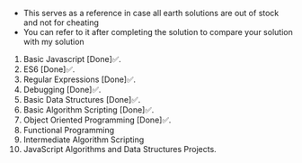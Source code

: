 * This serves as a reference in case all earth solutions are out of stock and not for cheating
* You can refer to it after completing the solution to compare your solution with my solution

1. Basic Javascript [Done]✅.
2. ES6 [Done]✅.
3. Regular Expressions [Done]✅.
4. Debugging [Done]✅.
5. Basic Data Structures [Done]✅.
6. Basic Algorithm Scripting [Done]✅.
7. Object Oriented Programming [Done]✅.
8. Functional Programming
9. Intermediate Algorithm Scripting
10. JavaScript Algorithms and Data Structures Projects.
